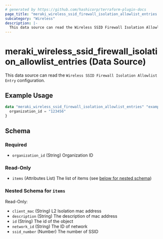 ```yaml
---
# generated by https://github.com/hashicorp/terraform-plugin-docs
page_title: "meraki_wireless_ssid_firewall_isolation_allowlist_entries Data Source - terraform-provider-meraki"
subcategory: "Wireless"
description: |-
  This data source can read the Wireless SSID Firewall Isolation Allowlist Entry configuration.
---
```


# meraki_wireless_ssid_firewall_isolation_allowlist_entries (Data Source)

This data source can read the `Wireless SSID Firewall Isolation Allowlist Entry` configuration.

## Example Usage

```terraform
data "meraki_wireless_ssid_firewall_isolation_allowlist_entries" "example" {
  organization_id = "123456"
}
```

<!-- schema generated by tfplugindocs -->
## Schema

### Required

- `organization_id` (String) Organization ID

### Read-Only

- `items` (Attributes List) The list of items (see [below for nested schema](#nestedatt--items))

<a id="nestedatt--items"></a>
### Nested Schema for `items`

Read-Only:

- `client_mac` (String) L2 Isolation mac address
- `description` (String) The description of mac address
- `id` (String) The id of the object
- `network_id` (String) The ID of network
- `ssid_number` (Number) The number of SSID
